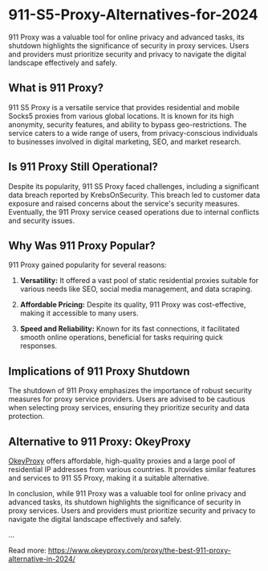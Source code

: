 # 911-S5-Proxy-Alternatives-for-2024
911 Proxy was a valuable tool for online privacy and advanced tasks, its shutdown highlights the significance of security in proxy services. Users and providers must prioritize security and privacy to navigate the digital landscape effectively and safely.

## What is 911 Proxy?

911 S5 Proxy is a versatile service that provides residential and mobile Socks5 proxies from various global locations. It is known for its high anonymity, security features, and ability to bypass geo-restrictions. The service caters to a wide range of users, from privacy-conscious individuals to businesses involved in digital marketing, SEO, and market research.

## Is 911 Proxy Still Operational?

Despite its popularity, 911 S5 Proxy faced challenges, including a significant data breach reported by KrebsOnSecurity. This breach led to customer data exposure and raised concerns about the service's security measures. Eventually, the 911 Proxy service ceased operations due to internal conflicts and security issues.

## Why Was 911 Proxy Popular?

911 Proxy gained popularity for several reasons:

1. **Versatility:** It offered a vast pool of static residential proxies suitable for various needs like SEO, social media management, and data scraping.
  
2. **Affordable Pricing:** Despite its quality, 911 Proxy was cost-effective, making it accessible to many users.
  
3. **Speed and Reliability:** Known for its fast connections, it facilitated smooth online operations, beneficial for tasks requiring quick responses.

## Implications of 911 Proxy Shutdown

The shutdown of 911 Proxy emphasizes the importance of robust security measures for proxy service providers. Users are advised to be cautious when selecting proxy services, ensuring they prioritize security and data protection.

## Alternative to 911 Proxy: OkeyProxy

[OkeyProxy](https://www.okeyproxy.com/en) offers affordable, high-quality proxies and a large pool of residential IP addresses from various countries. It provides similar features and services to 911 S5 Proxy, making it a suitable alternative.

In conclusion, while 911 Proxy was a valuable tool for online privacy and advanced tasks, its shutdown highlights the significance of security in proxy services. Users and providers must prioritize security and privacy to navigate the digital landscape effectively and safely.

...

Read more: https://www.okeyproxy.com/proxy/the-best-911-proxy-alternative-in-2024/
